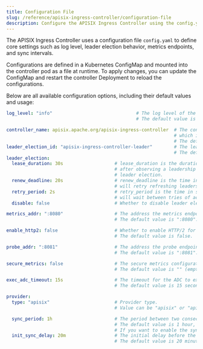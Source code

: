 ```yaml
---
title: Configuration File
slug: /reference/apisix-ingress-controller/configuration-file
description: Configure the APISIX Ingress Controller using the config.yaml file, including configurations such as log settings, leader election, metrics, and sync behavior.
---
```


<!--
#
# Licensed to the Apache Software Foundation (ASF) under one or more
# contributor license agreements.  See the NOTICE file distributed with
# this work for additional information regarding copyright ownership.
# The ASF licenses this file to You under the Apache License, Version 2.0
# (the "License"); you may not use this file except in compliance with
# the License.  You may obtain a copy of the License at
#
#     http://www.apache.org/licenses/LICENSE-2.0
#
# Unless required by applicable law or agreed to in writing, software
# distributed under the License is distributed on an "AS IS" BASIS,
# WITHOUT WARRANTIES OR CONDITIONS OF ANY KIND, either express or implied.
# See the License for the specific language governing permissions and
# limitations under the License.
#
-->

The APISIX Ingress Controller uses a configuration file `config.yaml` to define core settings such as log level, leader election behavior, metrics endpoints, and sync intervals.

Configurations are defined in a Kubernetes ConfigMap and mounted into the controller pod as a file at runtime. To apply changes, you can update the ConfigMap and restart the controller Deployment to reload the configurations.

Below are all available configuration options, including their default values and usage:

```yaml
log_level: "info"                               # The log level of the APISIX Ingress Controller.
                                                # The default value is "info".

controller_name: apisix.apache.org/apisix-ingress-controller  # The controller name of the APISIX Ingress Controller,
                                                              # which is used to identify the controller in the GatewayClass.
                                                              # The default value is "apisix.apache.org/apisix-ingress-controller".
leader_election_id: "apisix-ingress-controller-leader"        # The leader election ID for the APISIX Ingress Controller.
                                                              # The default value is "apisix-ingress-controller-leader".
leader_election:
  lease_duration: 30s                   # lease_duration is the duration that non-leader candidates will wait
                                        # after observing a leadership renewal until attempting to acquire leadership of a
                                        # leader election.
  renew_deadline: 20s                   # renew_deadline is the time in seconds that the acting controller
                                        # will retry refreshing leadership before giving up.
  retry_period: 2s                      # retry_period is the time in seconds that the acting controller
                                        # will wait between tries of actions with the controller.
  disable: false                        # Whether to disable leader election.

metrics_addr: ":8080"                   # The address the metrics endpoint binds to.
                                        # The default value is ":8080".

enable_http2: false                     # Whether to enable HTTP/2 for the server.
                                        # The default value is false.

probe_addr: ":8081"                     # The address the probe endpoint binds to.
                                        # The default value is ":8081".

secure_metrics: false                   # The secure metrics configuration.
                                        # The default value is "" (empty).

exec_adc_timeout: 15s                   # The timeout for the ADC to execute.
                                        # The default value is 15 seconds.

provider:
  type: "apisix"                        # Provider type.
                                        # Value can be "apisix" or "apisix-standalone".

  sync_period: 1h                       # The period between two consecutive syncs.
                                        # The default value is 1 hour, which means the controller will not sync.
                                        # If you want to enable the sync, set it to a positive value.
  init_sync_delay: 20m                  # The initial delay before the first sync, only used when the controller is started.
                                        # The default value is 20 minutes.
```
